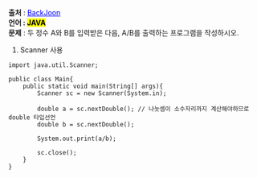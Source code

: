 **출처** : <a href="https://www.acmicpc.net/problem/1000" style="color: blue; text-decoration: underline;">BackJoon</a><br>
**언어 : <mark>JAVA**</mark><br>
**문제** : 두 정수 A와 B를 입력받은 다음, A/B를 출력하는 프로그램을 작성하시오.<br>



1. Scanner 사용
```
import java.util.Scanner;

public class Main{
    public static void main(String[] args){
        Scanner sc = new Scanner(System.in);
        
        double a = sc.nextDouble(); // 나눗셈이 소수자리까지 계산해야하므로 double 타입선언
        double b = sc.nextDouble();
        
        System.out.print(a/b);

        sc.close();
    }
}
```

